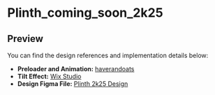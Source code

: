 # Plinth_coming_soon_2k25

## Preview

You can find the design references and implementation details below:

- **Preloader and Animation:** [haverandoats](https://haverandoats.com/)
- **Tilt Effect:** [Wix Studio](https://www.wix.com/studio/design/inspiration/sticky?utm_campaign=pa_media_buying_studio_all_brnd_all_en_09%2F24_des_clicks_dribbble_banner)
- **Design Figma File:** [Plinth 2k25 Design](https://www.figma.com/design/MZb0Sj92aqbCnEkeVEpIkS/Plinth_coming_soon_2k25?node-id=0-1&t=cV9s1JoPT3J58Viq-1)
